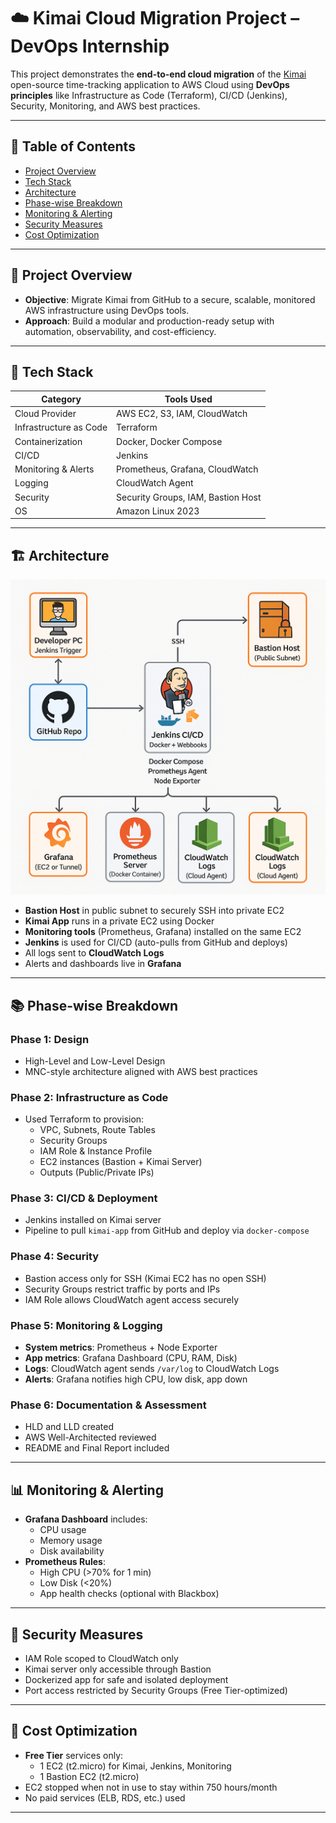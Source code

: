 # ☁️ Kimai Cloud Migration Project – DevOps Internship

This project demonstrates the **end-to-end cloud migration** of the [Kimai](https://github.com/kevinpapst/kimai2) open-source time-tracking application to AWS Cloud using **DevOps principles** like Infrastructure as Code (Terraform), CI/CD (Jenkins), Security, Monitoring, and AWS best practices.

---

## 📌 Table of Contents

- [Project Overview](#-project-overview)
- [Tech Stack](#-tech-stack)
- [Architecture](#-architecture)
- [Phase-wise Breakdown](#-phase-wise-breakdown)
- [Monitoring & Alerting](#-monitoring--alerting)
- [Security Measures](#-security-measures)
- [Cost Optimization](#-cost-optimization)


---

## 🚀 Project Overview

- **Objective**: Migrate Kimai from GitHub to a secure, scalable, monitored AWS infrastructure using DevOps tools.
- **Approach**: Build a modular and production-ready setup with automation, observability, and cost-efficiency.

---

## 🧰 Tech Stack

| Category              | Tools Used                              |
|-----------------------|------------------------------------------|
| Cloud Provider        | AWS EC2, S3, IAM, CloudWatch             |
| Infrastructure as Code| Terraform                                |
| Containerization      | Docker, Docker Compose                   |
| CI/CD                 | Jenkins                                  |
| Monitoring & Alerts   | Prometheus, Grafana, CloudWatch          |
| Logging               | CloudWatch Agent                         |
| Security              | Security Groups, IAM, Bastion Host       |
| OS                    | Amazon Linux 2023                        |

---

## 🏗️ Architecture

![Kimai Cloud Architecture](docs/kimai-architecture.png)

- **Bastion Host** in public subnet to securely SSH into private EC2
- **Kimai App** runs in a private EC2 using Docker
- **Monitoring tools** (Prometheus, Grafana) installed on the same EC2
- **Jenkins** is used for CI/CD (auto-pulls from GitHub and deploys)
- All logs sent to **CloudWatch Logs**
- Alerts and dashboards live in **Grafana**

---

## 📚 Phase-wise Breakdown

### Phase 1: Design
- High-Level and Low-Level Design
- MNC-style architecture aligned with AWS best practices

### Phase 2: Infrastructure as Code
- Used Terraform to provision:
  - VPC, Subnets, Route Tables
  - Security Groups
  - IAM Role & Instance Profile
  - EC2 instances (Bastion + Kimai Server)
  - Outputs (Public/Private IPs)

### Phase 3: CI/CD & Deployment
- Jenkins installed on Kimai server
- Pipeline to pull `kimai-app` from GitHub and deploy via `docker-compose`

### Phase 4: Security
- Bastion access only for SSH (Kimai EC2 has no open SSH)
- Security Groups restrict traffic by ports and IPs
- IAM Role allows CloudWatch agent access securely

### Phase 5: Monitoring & Logging
- **System metrics**: Prometheus + Node Exporter
- **App metrics**: Grafana Dashboard (CPU, RAM, Disk)
- **Logs**: CloudWatch agent sends `/var/log` to CloudWatch Logs
- **Alerts**: Grafana notifies high CPU, low disk, app down

### Phase 6: Documentation & Assessment
- HLD and LLD created
- AWS Well-Architected reviewed
- README and Final Report included

---

## 📊 Monitoring & Alerting

- **Grafana Dashboard** includes:
  - CPU usage
  - Memory usage
  - Disk availability
- **Prometheus Rules**:
  - High CPU (>70% for 1 min)
  - Low Disk (<20%)
  - App health checks (optional with Blackbox)

---

## 🔐 Security Measures

- IAM Role scoped to CloudWatch only
- Kimai server only accessible through Bastion
- Dockerized app for safe and isolated deployment
- Port access restricted by Security Groups (Free Tier-optimized)

---

## 💸 Cost Optimization

- **Free Tier** services only:
  - 1 EC2 (t2.micro) for Kimai, Jenkins, Monitoring
  - 1 Bastion EC2 (t2.micro)
- EC2 stopped when not in use to stay within 750 hours/month
- No paid services (ELB, RDS, etc.) used

---
